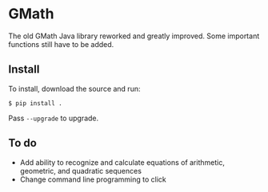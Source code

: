 # GMath
The old GMath Java library reworked and greatly improved. Some important functions still have to be added.

## Install
To install, download the source and run:
```
$ pip install .
```
Pass `--upgrade` to upgrade.

## To do
* Add ability to recognize and calculate equations of arithmetic, geometric, and quadratic sequences
* Change command line programming to click

